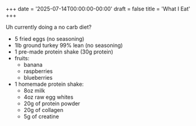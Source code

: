 +++
date = '2025-07-14T00:00:00-00:00'
draft = false
title = 'What I Eat'
+++

Uh currently doing a no carb diet?

- 5 fried eggs (no seasoning)
- 1lb ground turkey 99% lean (no seasoning)
- 1 pre-made protein shake (30g protein)
- fruits:
  - banana
  - raspberries
  - blueberries
- 1 homemade protein shake:
  - 8oz milk
  - 4oz raw egg whites
  - 20g of protein powder
  - 20g of collagen
  - 5g of creatine
